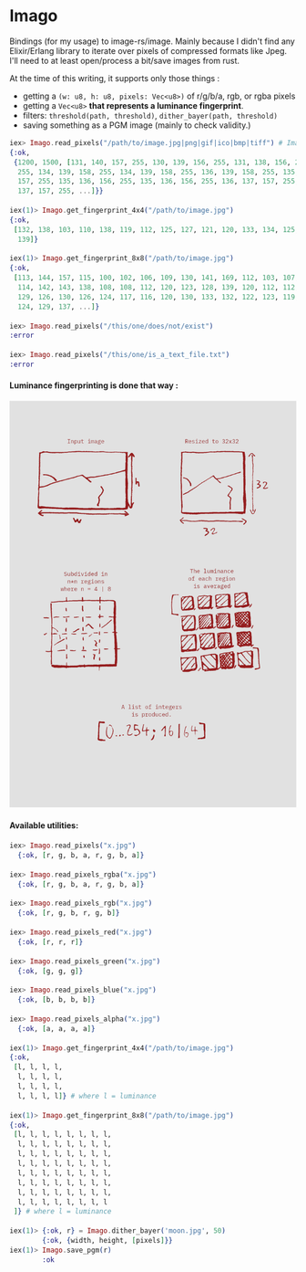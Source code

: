 # Imago

Bindings (for my usage) to image-rs/image. Mainly because I didn't find any Elixir/Erlang library to iterate over pixels of compressed formats like Jpeg.
I'll need to at least open/process a bit/save images from rust.

At the time of this writing, it supports only those things : 
 - getting a `(w: u8, h: u8, pixels: Vec<u8>)` of r/g/b/a, rgb, or rgba pixels
 - getting a `Vec<u8>` **that represents a luminance fingerprint**.
 - filters: `threshold(path, threshold)`, `dither_bayer(path, threshold)`
 - saving something as a PGM image (mainly to check validity.)

```elixir
iex> Imago.read_pixels("/path/to/image.jpg|png|gif|ico|bmp|tiff") # Image formats are those of image-rs/image
{:ok,
 {1200, 1500, [131, 140, 157, 255, 130, 139, 156, 255, 131, 138, 156, 255, 131, 138, 156,
  255, 134, 139, 158, 255, 134, 139, 158, 255, 136, 139, 158, 255, 135, 138,
  157, 255, 135, 136, 156, 255, 135, 136, 156, 255, 136, 137, 157, 255, 136,
  137, 157, 255, ...]}}

iex(1)> Imago.get_fingerprint_4x4("/path/to/image.jpg")
{:ok,
 [132, 138, 103, 110, 138, 119, 112, 125, 127, 121, 120, 133, 134, 125, 131,
  139]}
  
iex(1)> Imago.get_fingerprint_8x8("/path/to/image.jpg")
{:ok,
 [113, 144, 157, 115, 100, 102, 106, 109, 130, 141, 169, 112, 103, 107, 113,
  114, 142, 143, 138, 108, 108, 112, 120, 123, 128, 139, 120, 112, 112, 115,
  129, 126, 130, 126, 124, 117, 116, 120, 130, 133, 132, 122, 123, 119, 120,
  124, 129, 137, ...]}

iex> Imago.read_pixels("/this/one/does/not/exist")
:error

iex> Imago.read_pixels("/this/one/is_a_text_file.txt")
:error
```

#### Luminance fingerprinting is done that way :
 
 ![Luminance fingerprinting](./Avg_lum.jpg)


#### Available utilities:

```elixir
iex> Imago.read_pixels("x.jpg")
  {:ok, [r, g, b, a, r, g, b, a]}  

iex> Imago.read_pixels_rgba("x.jpg")
  {:ok, [r, g, b, a, r, g, b, a]}     

iex> Imago.read_pixels_rgb("x.jpg")
  {:ok, [r, g, b, r, g, b]}     

iex> Imago.read_pixels_red("x.jpg")
  {:ok, [r, r, r]}  

iex> Imago.read_pixels_green("x.jpg")
  {:ok, [g, g, g]}  

iex> Imago.read_pixels_blue("x.jpg")
  {:ok, [b, b, b, b]}   

iex> Imago.read_pixels_alpha("x.jpg")
  {:ok, [a, a, a, a]}

iex(1)> Imago.get_fingerprint_4x4("/path/to/image.jpg")
{:ok,
 [l, l, l, l,
  l, l, l, l,
  l, l, l, l,
  l, l, l, l]} # where l = luminance
  
iex(1)> Imago.get_fingerprint_8x8("/path/to/image.jpg")
{:ok,
 [l, l, l, l, l, l, l, l,
  l, l, l, l, l, l, l, l,
  l, l, l, l, l, l, l, l,
  l, l, l, l, l, l, l, l,
  l, l, l, l, l, l, l, l,
  l, l, l, l, l, l, l, l,
  l, l, l, l, l, l, l, l,
  l, l, l, l, l, l, l, l
 ]} # where l = luminance
 
iex(1)> {:ok, r} = Imago.dither_bayer('moon.jpg', 50)
        {:ok, {width, height, [pixels]}}
iex(1)> Imago.save_pgm(r)
        :ok
```
